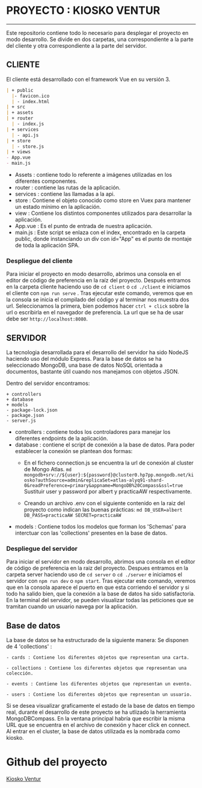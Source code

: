 # PROYECTO : KIOSKO VENTUR

----------------------------------------------------------------
Este repositorio contiene todo lo necesario para desplegar el proyecto en modo desarrollo.
Se divide en dos carpetas, una correspondiente a la parte del cliente y otra correspondiente a la parte del servidor.

## CLIENTE

El cliente está desarrollado con el framework Vue en su versión 3.

```md
| + public
  |- favicon.ico
  | - index.html
| + src
| + assets
| + router
  | - index.js
| + services
  | - api.js
| + store
  | - store.js
| + views
- App.vue
- main.js
```

- Assets : contiene todo lo referente a imágenes utilizadas en los diferentes componentes.
- router : contiene las rutas de la aplicación.
- services : contiene las llamadas a la api.
- store : Contiene el objeto conocido como store en Vuex para mantener un estado mínimo en la aplicación.
- view : Contiene los distintos componentes utilizados para desarrollar la aplicación.
- App.vue : Es el punto de entrada de nuestra aplicación.
- main.js : Este script se enlaza con el index, encontrado en la carpeta public, donde instanciando un div con id="App" es el punto de montaje de toda la aplicación SPA.

### Despliegue del cliente

Para iniciar el proyecto en modo desarrollo, abrimos una consola en el editor de código de preferencia en la raíz del proyecto. Después entramos en la carpeta cliente haciendo uso de `cd client` o `cd ./client` e iniciamos el cliente con `npm run serve` . Tras ejecutar este comando, veremos que en la consola se inicia el compilado del código y al terminar nos muestra dos url. 
Seleccionamos la primera, bien podemos hacer `ctrl + click` sobre la url o escribirla en el navegador de preferencia. La url que se ha de usar debe ser `http://localhost:8080`.

## SERVIDOR

La tecnologia desarrollada para el desarrollo del servidor ha sido NodeJS haciendo uso del módulo Express.
Para la base de datos se ha seleccionado MongoDB, una base de datos NoSQL orientada a documentos, bastante útil cuando nos manejamos con objetos JSON.

Dentro del servidor encontramos:
```
+ controllers
+ database
+ models
- package-lock.json
- package.json
- server.js
```

- controllers : contiene todos los controladores para manejar los diferentes endpoints de la aplicación.
- database : contiene el script de conexión a la base de datos. 
    Para poder establecer la conexión se plantean dos formas:
    - En el fichero connection.js se encuentra la url de conexión al cluster de Mongo Atlas.
            ```md
                mongodb+srv://${user}:${password}@cluster0.hp7pp.mongodb.net/kiosko?authSource=admin&replicaSet=atlas-alyq91-shard-0&readPreference=primary&appname=MongoDB%20Compass&ssl=true
            ```
            Sustituir user y password por albert y practicaAW respectivamente.
            
     - Creando un archivo .env con el siguiente contenido en la raiz del proyecto como indican las buenas prácticas:
            ```md
                DB_USER=albert
                DB_PASS=practicaAW
                SECRET=practicaAW
            ```
- models : Contiene todos los modelos que forman los 'Schemas' para interctuar con las 'collections' presentes en la base de datos.

### Despliegue del servidor

Para iniciar el servidor en modo desarrollo, abrimos una consola en el editor de código de preferencia en la raiz del proyecto. Despues entramos en la carpeta server haciendo uso de `cd server` o `cd ./server` e iniciamos el servidor con `npm run dev` o `npm start`. 
Tras ejecutar este comando, veremos que en la consola aparece el puerto en que esta corriendo el servidor y si todo ha salido bien, que la conexión a la base de datos ha sido satisfactoria.
En la terminal del servidor, se pueden visualizar todas las peticiones que se tramitan cuando un usuario navega por la aplicación.

## Base de datos

La base de datos se ha estructurado de la siguiente manera:
Se disponen de 4 'collections' : 

    - cards : Contiene los diferentes objetos que representan una carta.
    
    - collections : Contiene los diferentes objetos que representan una colección.
    
    - events : Contiene los diferentes objetos que representan un evento.
    
    - users : Contiene los diferentes objetos que representan un usuario.
    
Si se desea visualizar graficamente el estado de la base de datos en tiempo real, durante el desarrollo de este proyecto se ha utlizado la herramienta MongoDBCompass. 
En la ventana principal habría que escribir la misma URL que se encuentra en el archivo de conexión y hacer click en connect. 
Al entrar en el cluster, la base de datos utilizada es la nombrada como kiosko.

# Github del proyecto
[Kiosko Ventur](https://github.com/Ralonp03/AW-PracticaGrupo.git)
